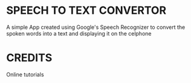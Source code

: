 SPEECH TO TEXT CONVERTOR
==========================
A simple App created using Google's Speech Recognizer to convert the spoken words into a text and displaying it on the celphone



CREDITS
=========
Online tutorials
